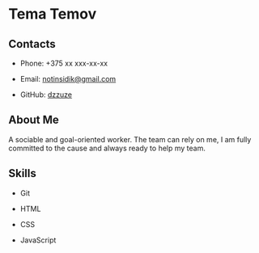 # Tema Temov

## Contacts

* Phone: +375 xx xxx-xx-xx

* Email: notinsidik@gmail.com

* GitHub: [dzzuze](https://github.com/dzzuze)

## About Me

A sociable and goal-oriented worker. The team can rely on me, I am fully committed to the cause and always ready to help my team.

## Skills

* Git

* HTML

* CSS

* JavaScript